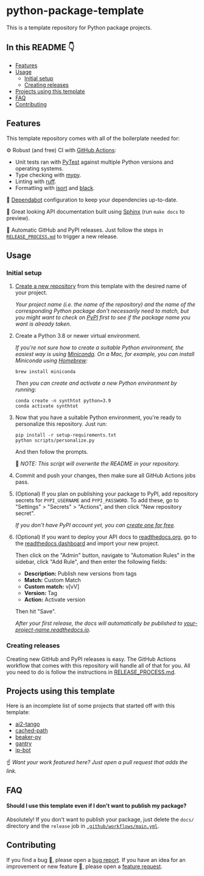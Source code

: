 # python-package-template

This is a template repository for Python package projects.

## In this README :point_down:

- [Features](#features)
- [Usage](#usage)
  - [Initial setup](#initial-setup)
  - [Creating releases](#creating-releases)
- [Projects using this template](#projects-using-this-template)
- [FAQ](#faq)
- [Contributing](#contributing)

## Features

This template repository comes with all of the boilerplate needed for:

⚙️ Robust (and free) CI with [GitHub Actions](https://github.com/features/actions):
  - Unit tests ran with [PyTest](https://docs.pytest.org) against multiple Python versions and operating systems.
  - Type checking with [mypy](https://github.com/python/mypy).
  - Linting with [ruff](https://astral.sh/ruff).
  - Formatting with [isort](https://pycqa.github.io/isort/) and [black](https://black.readthedocs.io/en/stable/).

🤖 [Dependabot](https://github.blog/2020-06-01-keep-all-your-packages-up-to-date-with-dependabot/) configuration to keep your dependencies up-to-date.

📄 Great looking API documentation built using [Sphinx](https://www.sphinx-doc.org/en/master/) (run `make docs` to preview).

🚀 Automatic GitHub and PyPI releases. Just follow the steps in [`RELEASE_PROCESS.md`](./RELEASE_PROCESS.md) to trigger a new release.

## Usage

### Initial setup

1. [Create a new repository](https://github.com/allenai/python-package-template/generate) from this template with the desired name of your project.

    *Your project name (i.e. the name of the repository) and the name of the corresponding Python package don't necessarily need to match, but you might want to check on [PyPI](https://pypi.org/) first to see if the package name you want is already taken.*

2. Create a Python 3.8 or newer virtual environment.

    *If you're not sure how to create a suitable Python environment, the easiest way is using [Miniconda](https://docs.conda.io/en/latest/miniconda.html). On a Mac, for example, you can install Miniconda using [Homebrew](https://brew.sh/):*

    ```
    brew install miniconda
    ```

    *Then you can create and activate a new Python environment by running:*

    ```
    conda create -n synthtot python=3.9
    conda activate synthtot
    ```

3. Now that you have a suitable Python environment, you're ready to personalize this repository. Just run:

    ```
    pip install -r setup-requirements.txt
    python scripts/personalize.py
    ```

    And then follow the prompts.

    :pencil: *NOTE: This script will overwrite the README in your repository.*

4. Commit and push your changes, then make sure all GitHub Actions jobs pass.

5. (Optional) If you plan on publishing your package to PyPI, add repository secrets for `PYPI_USERNAME` and `PYPI_PASSWORD`. To add these, go to "Settings" > "Secrets" > "Actions", and then click "New repository secret".

    *If you don't have PyPI account yet, you can [create one for free](https://pypi.org/account/register/).*

6. (Optional) If you want to deploy your API docs to [readthedocs.org](https://readthedocs.org), go to the [readthedocs dashboard](https://readthedocs.org/dashboard/import/?) and import your new project.

    Then click on the "Admin" button, navigate to "Automation Rules" in the sidebar, click "Add Rule", and then enter the following fields:

    - **Description:** Publish new versions from tags
    - **Match:** Custom Match
    - **Custom match:** v[vV]
    - **Version:** Tag
    - **Action:** Activate version

    Then hit "Save".

    *After your first release, the docs will automatically be published to [your-project-name.readthedocs.io](https://your-project-name.readthedocs.io/).*

### Creating releases

Creating new GitHub and PyPI releases is easy. The GitHub Actions workflow that comes with this repository will handle all of that for you.
All you need to do is follow the instructions in [RELEASE_PROCESS.md](./RELEASE_PROCESS.md).

## Projects using this template

Here is an incomplete list of some projects that started off with this template:

- [ai2-tango](https://github.com/allenai/tango)
- [cached-path](https://github.com/allenai/cached_path)
- [beaker-py](https://github.com/allenai/beaker-py)
- [gantry](https://github.com/allenai/beaker-gantry)
- [ip-bot](https://github.com/abe-101/ip-bot)

☝️ *Want your work featured here? Just open a pull request that adds the link.*

## FAQ

#### Should I use this template even if I don't want to publish my package?

Absolutely! If you don't want to publish your package, just delete the `docs/` directory and the `release` job in [`.github/workflows/main.yml`](https://github.com/allenai/python-package-template/blob/main/.github/workflows/main.yml).

## Contributing

If you find a bug :bug:, please open a [bug report](https://github.com/allenai/python-package-template/issues/new?assignees=&labels=bug&template=bug_report.md&title=).
If you have an idea for an improvement or new feature :rocket:, please open a [feature request](https://github.com/allenai/python-package-template/issues/new?assignees=&labels=Feature+request&template=feature_request.md&title=).
